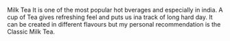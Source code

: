  Milk Tea
 It is one of the most popular hot bverages and especially in india. A cup of Tea gives refreshing feel and puts us ina track of long hard day. It can be created in different flavours but my personal recommendation is the Classic Milk Tea.